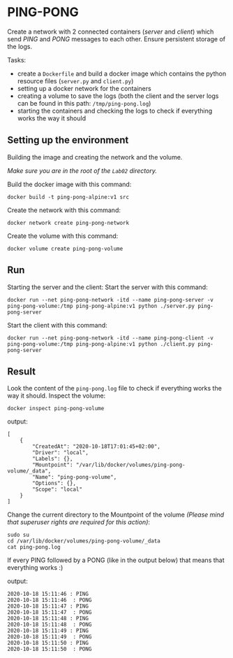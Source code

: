 # PING-PONG
Create a network with 2 connected containers (*server* and *client*) which send *PING* and *PONG* messages to each other.
Ensure persistent storage of the logs.

Tasks:
  * create a `Dockerfile` and build a docker image which contains the python resource files (`server.py` and `client.py`)
  * setting up a docker network for the containers
  * creating a volume to save the logs (both the client and the server logs can be found in this path: `/tmp/ping-pong.log`)
  * starting the containers and checking the logs to check if everything works the way it should

## Setting up the environment
Building the image and creating the network and the volume.

*Make sure you are in the root of the `Lab02` directory.*

Build the docker image with this command:
```
docker build -t ping-pong-alpine:v1 src
```
Create the network with this command:
```
docker network create ping-pong-network 
```
Create the volume with this command:
```
docker volume create ping-pong-volume
```

## Run
Starting the server and the client:
Start the server with this command:
```
docker run --net ping-pong-network -itd --name ping-pong-server -v ping-pong-volume:/tmp ping-pong-alpine:v1 python ./server.py ping-pong-server
```
Start the client with this command:
```
docker run --net ping-pong-network -itd --name ping-pong-client -v ping-pong-volume:/tmp ping-pong-alpine:v1 python ./client.py ping-pong-server
```

## Result
Look the content of the `ping-pong.log` file to check if everything works the way it should.
Inspect the volume:
```
docker inspect ping-pong-volume
```
output:
```
[
    {
        "CreatedAt": "2020-10-18T17:01:45+02:00",
        "Driver": "local",
        "Labels": {},
        "Mountpoint": "/var/lib/docker/volumes/ping-pong-volume/_data",
        "Name": "ping-pong-volume",
        "Options": {},
        "Scope": "local"
    }
]
```
Change the current directory to the Mountpoint of the volume *(Please mind that superuser rights are required for this action)*:
```
sudo su
cd /var/lib/docker/volumes/ping-pong-volume/_data
cat ping-pong.log
```
If every PING followed by a PONG (like in the output below) that means that everything works :)

output:
```
2020-10-18 15:11:46 : PING
2020-10-18 15:11:46  : PONG
2020-10-18 15:11:47 : PING
2020-10-18 15:11:47  : PONG
2020-10-18 15:11:48 : PING
2020-10-18 15:11:48  : PONG
2020-10-18 15:11:49 : PING
2020-10-18 15:11:49  : PONG
2020-10-18 15:11:50 : PING
2020-10-18 15:11:50  : PONG
```
